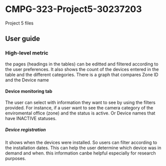 # CMPG-323-Project5-30237203
Project 5 files
## User guide
### High-level metric
the pages (headings in the tables) can be editted and filtered according to the user preferences. It also shows the count of the devices entered in the table and the different categories.
There is a graph that compares Zone ID and the Device name
#### Device monitoring tab
The user can select with information they want to see by using the filters provided. For instance, if a user want to see the camera category of the enviromental office (zone) and the status is active. Or Device names that have INACTIVE statuses.
##### Device registration
It shows when the devices were installed. So users can filter according to the installation dates. This can help the user determine which device was in demand and when. this information canbe helpful especially for research purposes.
